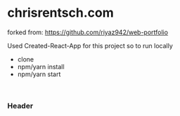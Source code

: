 # chrisrentsch.com
forked from: https://github.com/riyaz942/web-portfolio

Used Created-React-App for this project so to run locally
- clone
- npm/yarn install
- npm/yarn start

<br/>

### Header
